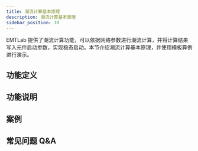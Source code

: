 ```yaml
---
title: 潮流计算基本原理
description: 潮流计算基本原理
sidebar_position: 10
---
```


EMTLab 提供了潮流计算功能，可以依据网络参数进行潮流计算，并将计算结果写入元件启动参数，实现稳态启动。本节介绍潮流计算基本原理，并使用模板算例进行演示。

## 功能定义


## 功能说明


## 案例


## 常见问题 Q&A
